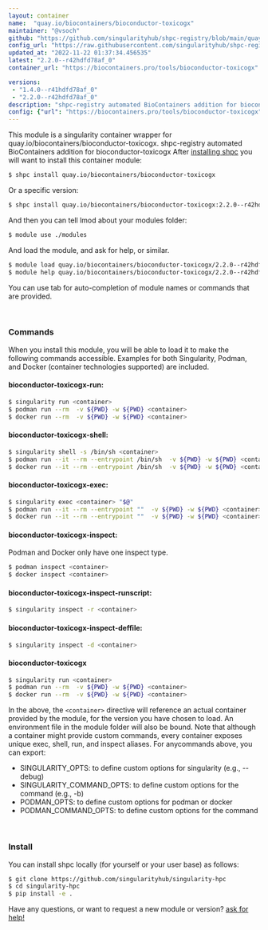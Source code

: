 ```yaml
---
layout: container
name:  "quay.io/biocontainers/bioconductor-toxicogx"
maintainer: "@vsoch"
github: "https://github.com/singularityhub/shpc-registry/blob/main/quay.io/biocontainers/bioconductor-toxicogx/container.yaml"
config_url: "https://raw.githubusercontent.com/singularityhub/shpc-registry/main/quay.io/biocontainers/bioconductor-toxicogx/container.yaml"
updated_at: "2022-11-22 01:37:34.456535"
latest: "2.2.0--r42hdfd78af_0"
container_url: "https://biocontainers.pro/tools/bioconductor-toxicogx"

versions:
 - "1.4.0--r41hdfd78af_0"
 - "2.2.0--r42hdfd78af_0"
description: "shpc-registry automated BioContainers addition for bioconductor-toxicogx"
config: {"url": "https://biocontainers.pro/tools/bioconductor-toxicogx", "maintainer": "@vsoch", "description": "shpc-registry automated BioContainers addition for bioconductor-toxicogx", "latest": {"2.2.0--r42hdfd78af_0": "sha256:1c8959a50f7c68507fd0e5ffa4f5c2dd1cbdf9d8b9ab2150c73c2c9b2c15fa7b"}, "tags": {"1.4.0--r41hdfd78af_0": "sha256:5f6559c9440b94724333799267a664af69dec234ac8db4535d67db427c958f40", "2.2.0--r42hdfd78af_0": "sha256:1c8959a50f7c68507fd0e5ffa4f5c2dd1cbdf9d8b9ab2150c73c2c9b2c15fa7b"}, "docker": "quay.io/biocontainers/bioconductor-toxicogx"}
---
```


This module is a singularity container wrapper for quay.io/biocontainers/bioconductor-toxicogx.
shpc-registry automated BioContainers addition for bioconductor-toxicogx
After [installing shpc](#install) you will want to install this container module:


```bash
$ shpc install quay.io/biocontainers/bioconductor-toxicogx
```

Or a specific version:

```bash
$ shpc install quay.io/biocontainers/bioconductor-toxicogx:2.2.0--r42hdfd78af_0
```

And then you can tell lmod about your modules folder:

```bash
$ module use ./modules
```

And load the module, and ask for help, or similar.

```bash
$ module load quay.io/biocontainers/bioconductor-toxicogx/2.2.0--r42hdfd78af_0
$ module help quay.io/biocontainers/bioconductor-toxicogx/2.2.0--r42hdfd78af_0
```

You can use tab for auto-completion of module names or commands that are provided.

<br>

### Commands

When you install this module, you will be able to load it to make the following commands accessible.
Examples for both Singularity, Podman, and Docker (container technologies supported) are included.

#### bioconductor-toxicogx-run:

```bash
$ singularity run <container>
$ podman run --rm  -v ${PWD} -w ${PWD} <container>
$ docker run --rm  -v ${PWD} -w ${PWD} <container>
```

#### bioconductor-toxicogx-shell:

```bash
$ singularity shell -s /bin/sh <container>
$ podman run --it --rm --entrypoint /bin/sh  -v ${PWD} -w ${PWD} <container>
$ docker run --it --rm --entrypoint /bin/sh  -v ${PWD} -w ${PWD} <container>
```

#### bioconductor-toxicogx-exec:

```bash
$ singularity exec <container> "$@"
$ podman run --it --rm --entrypoint ""  -v ${PWD} -w ${PWD} <container> "$@"
$ docker run --it --rm --entrypoint ""  -v ${PWD} -w ${PWD} <container> "$@"
```

#### bioconductor-toxicogx-inspect:

Podman and Docker only have one inspect type.

```bash
$ podman inspect <container>
$ docker inspect <container>
```

#### bioconductor-toxicogx-inspect-runscript:

```bash
$ singularity inspect -r <container>
```

#### bioconductor-toxicogx-inspect-deffile:

```bash
$ singularity inspect -d <container>
```



#### bioconductor-toxicogx

```bash
$ singularity run <container>
$ podman run --rm  -v ${PWD} -w ${PWD} <container>
$ docker run --rm  -v ${PWD} -w ${PWD} <container>
```


In the above, the `<container>` directive will reference an actual container provided
by the module, for the version you have chosen to load. An environment file in the
module folder will also be bound. Note that although a container
might provide custom commands, every container exposes unique exec, shell, run, and
inspect aliases. For anycommands above, you can export:

 - SINGULARITY_OPTS: to define custom options for singularity (e.g., --debug)
 - SINGULARITY_COMMAND_OPTS: to define custom options for the command (e.g., -b)
 - PODMAN_OPTS: to define custom options for podman or docker
 - PODMAN_COMMAND_OPTS: to define custom options for the command

<br>

### Install

You can install shpc locally (for yourself or your user base) as follows:

```bash
$ git clone https://github.com/singularityhub/singularity-hpc
$ cd singularity-hpc
$ pip install -e .
```

Have any questions, or want to request a new module or version? [ask for help!](https://github.com/singularityhub/singularity-hpc/issues)